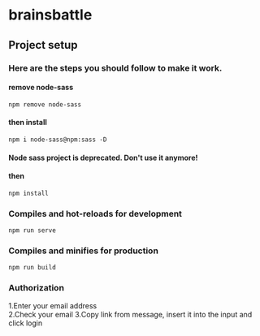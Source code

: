 # brainsbattle

## Project setup

### Here are the steps you should follow to make it work.

#### remove node-sass
```
npm remove node-sass
```
#### then install
```
npm i node-sass@npm:sass -D
```
#### Node sass project is deprecated. Don't use it anymore!
#### then
```
npm install
```

### Compiles and hot-reloads for development
```
npm run serve
```

### Compiles and minifies for production
```
npm run build
```

### Authorization
1.Enter your email address  
2.Check your email
3.Сopy link from message, insert it into the input and click login

